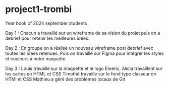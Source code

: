 # project1-trombi

Year book of 2024 september students

Day 1 :
Chacun a travaillé sur un wireframe de sa vision du projet puis on a debrief pour retenir les meilleures idées.

Day 2 :
En groupe on a réalisé un nouveau wireframe post debrief avec toutes les idées retenues.
Puis on travaillé sur Figma pour intégrer les styles et couleurs à notre maquette.

Day 3 :
Louis travaille sur la maquette et le logo
Emeric, Alicia travaillent sur les cartes en HTML et CSS
Timothé travaille sur le fond type classeur en HTMl et CSS
Mathieu a géré des problèmes locaux de Git
